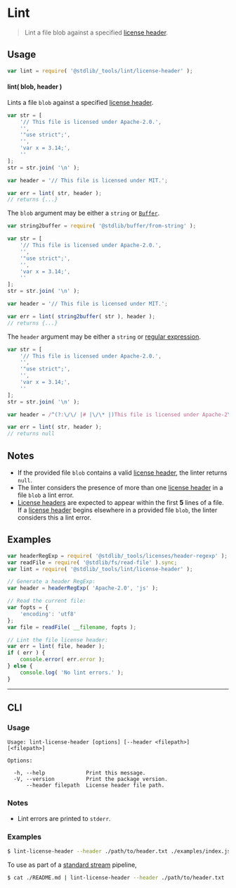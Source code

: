 <!--

@license Apache-2.0

Copyright (c) 2018 The Stdlib Authors.

Licensed under the Apache License, Version 2.0 (the "License");
you may not use this file except in compliance with the License.
You may obtain a copy of the License at

   http://www.apache.org/licenses/LICENSE-2.0

Unless required by applicable law or agreed to in writing, software
distributed under the License is distributed on an "AS IS" BASIS,
WITHOUT WARRANTIES OR CONDITIONS OF ANY KIND, either express or implied.
See the License for the specific language governing permissions and
limitations under the License.

-->

# Lint

> Lint a file blob against a specified [license header][@stdlib/_tools/licenses/header].

<section class="usage">

## Usage

```javascript
var lint = require( '@stdlib/_tools/lint/license-header' );
```

#### lint( blob, header )

Lints a file `blob` against a specified [license header][@stdlib/_tools/licenses/header].

```javascript
var str = [
    '// This file is licensed under Apache-2.0.',
    '',
    '"use strict";',
    '',
    'var x = 3.14;',
    ''
];
str = str.join( '\n' );

var header = '// This file is licensed under MIT.';

var err = lint( str, header );
// returns {...}
```

The `blob` argument may be either a `string` or [`Buffer`][@stdlib/buffer/ctor].

```javascript
var string2buffer = require( '@stdlib/buffer/from-string' );

var str = [
    '// This file is licensed under Apache-2.0.',
    '',
    '"use strict";',
    '',
    'var x = 3.14;',
    ''
];
str = str.join( '\n' );

var header = '// This file is licensed under MIT.';

var err = lint( string2buffer( str ), header );
// returns {...}
```

The `header` argument may be either a `string` or [regular expression][mdn-regexp].

```javascript
var str = [
    '// This file is licensed under Apache-2.0.',
    '',
    '"use strict";',
    '',
    'var x = 3.14;',
    ''
];
str = str.join( '\n' );

var header = /^(?:\/\/ |# |\/\* |)This file is licensed under Apache-2\.0\.(?: \*\/|)/;

var err = lint( str, header );
// returns null
```

</section>

<!-- /.usage -->

<section class="notes">

## Notes

-   If the provided file `blob` contains a valid [license header][@stdlib/_tools/licenses/header], the linter returns `null`.
-   The linter considers the presence of more than one [license header][@stdlib/_tools/licenses/header] in a file `blob` a lint error.
-   [License headers][@stdlib/_tools/licenses/header] are expected to appear within the first **5** lines of a file. If a [license header][@stdlib/_tools/licenses/header] begins elsewhere in a provided file `blob`, the linter considers this a lint error.

</section>

<!-- /.notes -->

<section class="examples">

## Examples

<!-- eslint no-undef: "error" -->

```javascript
var headerRegExp = require( '@stdlib/_tools/licenses/header-regexp' );
var readFile = require( '@stdlib/fs/read-file' ).sync;
var lint = require( '@stdlib/_tools/lint/license-header' );

// Generate a header RegExp:
var header = headerRegExp( 'Apache-2.0', 'js' );

// Read the current file:
var fopts = {
    'encoding': 'utf8'
};
var file = readFile( __filename, fopts );

// Lint the file license header:
var err = lint( file, header );
if ( err ) {
    console.error( err.error );
} else {
    console.log( 'No lint errors.' );
}
```

</section>

<!-- /.examples -->

* * *

<section class="cli">

## CLI

<section class="usage">

### Usage

```text
Usage: lint-license-header [options] [--header <filepath>] [<filepath>]

Options:

  -h, --help             Print this message.
  -V, --version          Print the package version.
      --header filepath  License header file path.
```

</section>

<!-- /.usage -->

<section class="notes">

### Notes

-   Lint errors are printed to `stderr`.

</section>

<!-- /.notes -->

<section class="examples">

### Examples

<!-- run-disable -->

```bash
$ lint-license-header --header ./path/to/header.txt ./examples/index.js
```

To use as part of a [standard stream][standard-stream] pipeline,

<!-- run-disable -->

```bash
$ cat ./README.md | lint-license-header --header ./path/to/header.txt
```

</section>

<!-- /.examples -->

</section>

<!-- /.cli -->

<section class="links">

[mdn-regexp]: https://developer.mozilla.org/en-US/docs/Web/JavaScript/Guide/Regular_Expressions

[standard-stream]: http://en.wikipedia.org/wiki/Pipeline_%28Unix%29

[@stdlib/_tools/licenses/header]: https://github.com/stdlib-js/stdlib/tree/develop/lib/node_modules/%40stdlib/_tools/licenses/header

[@stdlib/buffer/ctor]: https://github.com/stdlib-js/stdlib/tree/develop/lib/node_modules/%40stdlib/buffer/ctor

</section>

<!-- /.links -->
